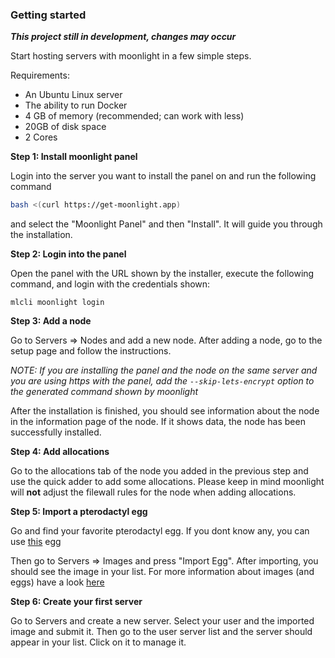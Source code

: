 ### Getting started
***This project still in development, changes may occur***

Start hosting servers with moonlight in a few simple steps.

Requirements:
- An Ubuntu Linux server
- The ability to run Docker
- 4 GB of memory (recommended; can work with less)
- 20GB of disk space
- 2 Cores

**Step 1: Install moonlight panel**

Login into the server you want to install the panel on and run the following command

```bash
bash <(curl https://get-moonlight.app)
```

and select the "Moonlight Panel" and then "Install". It will guide you through the installation.

**Step 2: Login into the panel**

Open the panel with the URL shown by the installer, execute the following command, and login with the credentials shown:
```
mlcli moonlight login
```

**Step 3: Add a node**

Go to Servers => Nodes and add a new node. After adding a node, go to the setup page and follow the instructions.

*NOTE: If you are installing the panel and the node on the same server and you are using https with the panel, add the `--skip-lets-encrypt` option to the generated command shown by moonlight*

After the installation is finished, you should see information about the node in the information page of the node. If it shows data, the node has been successfully installed.

**Step 4: Add allocations**

Go to the allocations tab of the node you added in the previous step and use the quick adder to add some allocations. Please keep in mind moonlight will **not** adjust the filewall rules for the node when adding allocations.

**Step 5: Import a pterodactyl egg**

Go and find your favorite pterodactyl egg. If you dont know any, you can use [this](https://github.com/parkervcp/eggs/blob/master/game_eggs/minecraft/java/purpur/egg-purpur.json) egg

Then go to Servers => Images and press "Import Egg". After importing, you should see the image in your list. For more information about images (and eggs) have a look [here](/moonlight/images)

**Step 6: Create your first server**

Go to Servers and create a new server. Select your user and the imported image and submit it. Then go to the user server list and the server should appear in your list. Click on it to manage it.